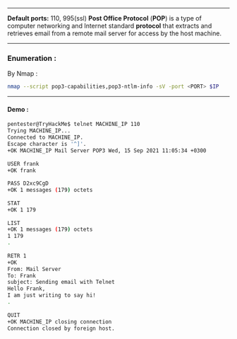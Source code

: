 - - -
**Default ports:** 110, 995(ssl)
**Post Office Protocol** (**POP**) is a type of computer networking and Internet standard **protocol** that extracts and retrieves email from a remote mail server for access by the host machine.
- - -
### Enumeration : 

By Nmap : 

```sh
nmap --script pop3-capabilities,pop3-ntlm-info -sV -port <PORT> $IP
```

- - -
#### Demo : 

```sh
pentester@TryHackMe$ telnet MACHINE_IP 110  
Trying MACHINE_IP...  
Connected to MACHINE_IP.  
Escape character is '^]'.  
+OK MACHINE_IP Mail Server POP3 Wed, 15 Sep 2021 11:05:34 +0300   
  
USER frank  
+OK frank  
  
PASS D2xc9CgD  
+OK 1 messages (179) octets  
  
STAT  
+OK 1 179  
  
LIST  
+OK 1 messages (179) octets  
1 179  
.  
  
RETR 1  
+OK  
From: Mail Server   
To: Frank   
subject: Sending email with Telnet  
Hello Frank,  
I am just writing to say hi!  
.  
  
QUIT  
+OK MACHINE_IP closing connection  
Connection closed by foreign host.
```


